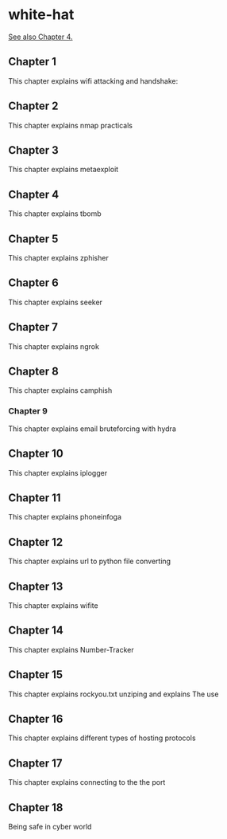 # white-hat

<!DOCTYPE html>
<html>
    
<body>
   
<p>
<a href="#C4">See also Chapter 4.</a>
</p>

<h2>Chapter 1</h2>
<p>This chapter explains wifi attacking and handshake: </p>

<h2>Chapter 2</h2>
<p>This chapter explains nmap practicals</p>

<h2>Chapter 3</h2>
<p>This chapter explains metaexploit</p>

<h2><a id="C4">Chapter 4</a></h2>
<p>This chapter explains tbomb </p>

<h2>Chapter 5</h2>
<p>This chapter explains zphisher </p>

<h2>Chapter 6</h2>
<p>This chapter explains seeker</p>

<h2>Chapter 7</h2>
<p>This chapter explains ngrok</p>

<h2>Chapter 8</h2>
<p>This chapter explains camphish</p>

<h3>Chapter 9</h3>
<p>This chapter explains email bruteforcing with hydra</p>

<h2>Chapter 10</h2>
<p>This chapter explains iplogger </p>

<h2>Chapter 11</h2>
<p>This chapter explains phoneinfoga</p>

<h2>Chapter 12</h2>
<p>This chapter explains url to python file converting</p>

<h2>Chapter 13</h2>
<p>This chapter explains wifite</p>

<h2>Chapter 14</h2>
<p>This chapter explains Number-Tracker</p>

<h2>Chapter 15</h2>
<p>This chapter explains rockyou.txt unziping and explains The use </p>

<h2>Chapter 16</h2>
<p>This chapter explains different types of hosting protocols </p>

<h2>Chapter 17</h2>
<p>This chapter explains connecting to the the port </p>

<h2>Chapter 18</h2>
<p>Being safe in cyber world</p>
</body>
</html>
